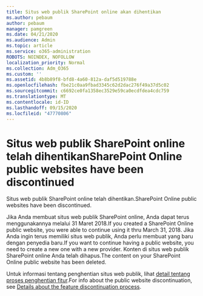 ```yaml
---
title: Situs web publik SharePoint online akan dihentikan
ms.author: pebaum
author: pebaum
manager: pamgreen
ms.date: 04/21/2020
ms.audience: Admin
ms.topic: article
ms.service: o365-administration
ROBOTS: NOINDEX, NOFOLLOW
localization_priority: Normal
ms.collection: Adm_O365
ms.custom: ''
ms.assetid: 4b8b89f8-bfd8-4a60-812a-daf5d519788e
ms.openlocfilehash: fbe21c0aa9fbad3345c62d2dac276f49a37d5c02
ms.sourcegitcommit: c6692ce0fa1358ec3529e59ca0ecdfdea4cdc759
ms.translationtype: MT
ms.contentlocale: id-ID
ms.lasthandoff: 09/15/2020
ms.locfileid: "47770806"
---
```

# <a name="sharepoint-online-public-websites-have-been-discontinued"></a><span data-ttu-id="85d89-102">Situs web publik SharePoint online telah dihentikan</span><span class="sxs-lookup"><span data-stu-id="85d89-102">SharePoint Online public websites have been discontinued</span></span>

<span data-ttu-id="85d89-103">Situs web publik SharePoint online telah dihentikan.</span><span class="sxs-lookup"><span data-stu-id="85d89-103">SharePoint Online public websites have been discontinued.</span></span>

<span data-ttu-id="85d89-104">Jika Anda membuat situs web publik SharePoint online, Anda dapat terus menggunakannya melalui 31 Maret 2018.</span><span class="sxs-lookup"><span data-stu-id="85d89-104">If you created a SharePoint Online public website, you were able to continue using it thru March 31, 2018.</span></span> <span data-ttu-id="85d89-105">Jika Anda ingin terus memiliki situs web publik, Anda perlu membuat yang baru dengan penyedia baru.</span><span class="sxs-lookup"><span data-stu-id="85d89-105">If you want to continue having a public website, you need to create a new one with a new provider.</span></span> <span data-ttu-id="85d89-106">Konten di situs web publik SharePoint online Anda telah dihapus.</span><span class="sxs-lookup"><span data-stu-id="85d89-106">The content on your SharePoint Online public website has been deleted.</span></span>

<span data-ttu-id="85d89-107">Untuk informasi tentang penghentian situs web publik, lihat [detail tentang proses penghentian fitur](https://go.microsoft.com/fwlink/?linkid=866980).</span><span class="sxs-lookup"><span data-stu-id="85d89-107">For info about the public website discontinuation, see [Details about the feature discontinuation process](https://go.microsoft.com/fwlink/?linkid=866980).</span></span>
